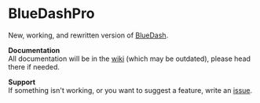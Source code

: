 # BlueDashPro
New, working, and rewritten version of [BlueDash](https://github.com/sykeben/BlueDash).   

**Documentation**  
All documentation will be in the [wiki](https://github.com/sykeben/BlueDashPro/wiki) (which may be outdated), please head there if needed.   

**Support**  
If something isn't working, or you want to suggest a feature, write an [issue](https://github.com/sykeben/BlueDashPro/issues).   
